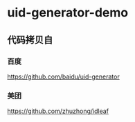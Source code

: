 # uid-generator-demo

## 代码拷贝自
### 百度
https://github.com/baidu/uid-generator
### 美团
https://github.com/zhuzhong/idleaf